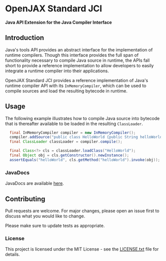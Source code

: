 # OpenJAX Standard JCI

**Java API Extension for the Java Compiler Interface**

## Introduction

Java's tools API provides an abstract interface for the implementation of runtime compilers. Though this interface provides the full span of functionality necessary to compile Java source in runtime, the APIs fall short to provide a reference implementation to allow developers to easily integrate a runtime compiler into their applications.

OpenJAX Standard JCI provides a reference implementation of Java's runtime compiler API with its `InMemoryCompiler`, which can be used to compile sources and load the resulting bytecode in runtime.

## Usage

  The following example illustrates how to compile Java source into bytecode that is thereafter available to be loaded in the resulting `ClassLoader`.

  ```java
    final InMemoryCompiler compiler = new InMemoryCompiler();
    compiler.addSource("public class HelloWorld {public String helloWorld() {return \"Hello world!\";}}");
    final ClassLoader classLoader = compiler.compile();

    final Class<?> cls = classLoader.loadClass("HelloWorld");
    final Object obj = cls.getConstructor().newInstance();
    assertEquals("helloWorld", cls.getMethod("helloWorld").invoke(obj));
  ```

### JavaDocs

JavaDocs are available [here](https://standard.openjax.org/jci/apidocs/).

## Contributing

Pull requests are welcome. For major changes, please open an issue first to discuss what you would like to change.

Please make sure to update tests as appropriate.

### License

This project is licensed under the MIT License - see the [LICENSE.txt](LICENSE.txt) file for details.